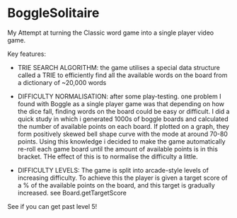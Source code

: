 # BoggleSolitaire
My Attempt at turning the Classic word game into a single player video game.

Key features:

 - TRIE SEARCH ALGORITHM:  the game utilises a special data structure called a TRIE to efficiently find all the available
   words on the board from a dictionary of ~20,000 words

 - DIFFICULTY NORMALISATION: after some play-testing. one problem I found with Boggle as a single player game was that
   depending on how the dice fall, finding words on the board could be easy or difficult.
   I did a quick study in which i generated 1000s of boggle boards and calculated the number of available points on each board.
   If plotted on a graph, they form positively skewed bell shape curve with the mode at around 70-80 points.
   Using this knowledge i decided to make the game automatically re-roll each game board until the amount of available
   points is in this bracket. THe effect of this is to normalise the difficulty a little.

 - DIFFICULTY LEVELS:  The game is split into arcade-style levels of increasing difficulty. To achieve this the player is
   given a target score of a % of the available points on the board, and this target is gradually increased. see Board.getTargetScore



 See if you can get past level 5!
